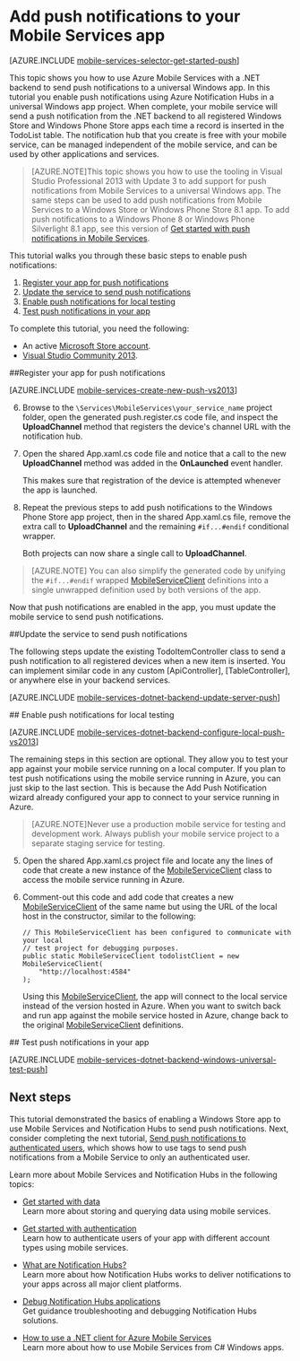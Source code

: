 <properties 
	pageTitle="Get started with push notification using a .NET backend mobile service" 
	description="Learn how to use Azure Mobile Services and Notification Hubs to send push notifications to your universal Windows app." 
	services="mobile-services,notification-hubs" 
	documentationCenter="windows" 
	authors="ggailey777" 
	manager="dwrede" 
	editor=""/>

<tags 
	ms.service="mobile-services" 
	ms.workload="mobile" 
	ms.tgt_pltfrm="" 
	ms.devlang="dotnet" 
	ms.topic="article" 
	ms.date="02/27/2015" 
	ms.author="glenga"/>

# Add push notifications to your Mobile Services app

[AZURE.INCLUDE [mobile-services-selector-get-started-push](../includes/mobile-services-selector-get-started-push.md)]

This topic shows you how to use Azure Mobile Services with a .NET backend to send push notifications to a universal Windows app. In this tutorial you enable push notifications using Azure Notification Hubs in a universal Windows app project. When complete, your mobile service will send a push notification from the .NET backend to all registered Windows Store and Windows Phone Store apps each time a record is inserted in the TodoList table. The notification hub that you create is free with your mobile service, can be managed independent of the mobile service, and can be used by other applications and services.

>[AZURE.NOTE]This topic shows you how to use the tooling in Visual Studio Professional 2013 with Update 3 to add support for push notifications from Mobile Services to a universal Windows app. The same steps can be used to add push notifications from Mobile Services to a Windows Store or Windows Phone Store 8.1 app. To add push notifications to a Windows Phone 8 or Windows Phone Silverlight 8.1 app, see this version of [Get started with push notifications in Mobile Services](mobile-services-dotnet-backend-windows-phone-get-started-push.md).

This tutorial walks you through these basic steps to enable push notifications:

1. [Register your app for push notifications](#register)
2. [Update the service to send push notifications](#update-service)
3. [Enable push notifications for local testing](#local-testing)
4. [Test push notifications in your app](#test)

To complete this tutorial, you need the following:

* An active [Microsoft Store account](http://go.microsoft.com/fwlink/p/?LinkId=280045).
* <a href="https://go.microsoft.com/fwLink/p/?LinkID=391934" target="_blank">Visual Studio Community 2013</a>. 

##<a id="register"></a>Register your app for push notifications

[AZURE.INCLUDE [mobile-services-create-new-push-vs2013](../includes/mobile-services-create-new-push-vs2013.md)]

<ol start="6">
<li><p>Browse to the <code>\Services\MobileServices\your_service_name</code> project folder, open the generated push.register.cs code file, and inspect the <strong>UploadChannel</strong> method that registers the device's channel URL with the notification hub.</p></li> 
<li><p>Open the shared App.xaml.cs code file and notice that a call to the new <strong>UploadChannel</strong> method was added in the <strong>OnLaunched</strong> event handler.</p> <p>This makes sure that registration of the device is attempted whenever the app is launched.</p></li>
<li><p>Repeat the previous steps to add push notifications to the Windows Phone Store app project, then in the shared App.xaml.cs file, remove the extra call to <strong>UploadChannel</strong> and the remaining <code>#if...#endif</code> conditional wrapper.</p> <p>Both projects can now share a single call to <strong>UploadChannel</strong>.</p>
</li>
</ol>

> [AZURE.NOTE] You can also simplify the generated code by unifying the <code>#if...#endif</code> wrapped [MobileServiceClient](http://msdn.microsoft.com/library/azure/microsoft.windowsazure.mobileservices.mobileserviceclient.aspx) definitions into a single unwrapped definition used by both versions of the app.

Now that push notifications are enabled in the app, you must update the mobile service to send push notifications. 

##<a id="update-service"></a>Update the service to send push notifications

The following steps update the existing TodoItemController class to send a push notification to all registered devices when a new item is inserted. You can implement similar code in any custom [ApiController], [TableController], or anywhere else in your backend services. 

[AZURE.INCLUDE [mobile-services-dotnet-backend-update-server-push](../includes/mobile-services-dotnet-backend-update-server-push.md)]

##<a id="local-testing"></a> Enable push notifications for local testing

[AZURE.INCLUDE [mobile-services-dotnet-backend-configure-local-push-vs2013](../includes/mobile-services-dotnet-backend-configure-local-push-vs2013.md)]

The remaining steps in this section are optional. They allow you to test your app against your mobile service running on a local computer. If you plan to test push notifications using the mobile service running in Azure, you can just skip to the last section. This is because the Add Push Notification wizard already configured your app to connect to your service running in Azure. 

>[AZURE.NOTE]Never use a production mobile service for testing and development work. Always publish your mobile service project to a separate staging service for testing.

<ol start="5">
<li><p>Open the shared App.xaml.cs project file and locate any the lines of code that create a new instance of the <a href="http://msdn.microsoft.com/library/azure/microsoft.windowsazure.mobileservices.mobileserviceclient.aspx">MobileServiceClient</a> class to access the mobile service running in Azure.</p></li>
<li><p>Comment-out this code and add code that creates a new <a href="http://msdn.microsoft.com/library/azure/microsoft.windowsazure.mobileservices.mobileserviceclient.aspx">MobileServiceClient</a> of the same name but using the URL of the local host in the constructor, similar to the following:</p>
<pre><code>// This MobileServiceClient has been configured to communicate with your local
// test project for debugging purposes.
public static MobileServiceClient todolistClient = new MobileServiceClient(
	"http://localhost:4584"
);
</code></pre><p>Using this <a href="http://msdn.microsoft.com/library/azure/microsoft.windowsazure.mobileservices.mobileserviceclient.aspx">MobileServiceClient</a>, the app will connect to the local service instead of the version hosted in Azure. When you want to switch back and run app against the mobile service hosted in Azure, change back to the original <a href="http://msdn.microsoft.com/library/azure/microsoft.windowsazure.mobileservices.mobileserviceclient.aspx">MobileServiceClient</a> definitions.</p></li>
</ol>

##<a id="test"></a> Test push notifications in your app

[AZURE.INCLUDE [mobile-services-dotnet-backend-windows-universal-test-push](../includes/mobile-services-dotnet-backend-windows-universal-test-push.md)]

## <a name="next-steps"> </a>Next steps

This tutorial demonstrated the basics of enabling a Windows Store app to use Mobile Services and Notification Hubs to send push notifications. Next, consider completing the next tutorial, [Send push notifications to authenticated users], which shows how to use tags to send push notifications from a Mobile Service to only an authenticated user.

Learn more about Mobile Services and Notification Hubs in the following topics:

* [Get started with data]
  <br/>Learn more about storing and querying data using mobile services.

* [Get started with authentication]
  <br/>Learn how to authenticate users of your app with different account types using mobile services.

* [What are Notification Hubs?]
  <br/>Learn more about how Notification Hubs works to deliver notifications to your apps across all major client platforms.

* [Debug Notification Hubs applications](http://go.microsoft.com/fwlink/p/?linkid=386630)
  </br>Get guidance troubleshooting and debugging Notification Hubs solutions. 

* [How to use a .NET client for Azure Mobile Services]
  <br/>Learn more about how to use Mobile Services from C# Windows apps.

<!-- Anchors. -->

<!-- Images. -->

<!-- URLs. -->
[Submit an app page]: http://go.microsoft.com/fwlink/p/?LinkID=266582
[My Applications]: http://go.microsoft.com/fwlink/p/?LinkId=262039
[Live SDK for Windows]: http://go.microsoft.com/fwlink/p/?LinkId=262253
[Get started with Mobile Services]: mobile-services-dotnet-backend-windows-store-dotnet-get-started.md
[Get started with data]: mobile-services-dotnet-backend-windows-universal-dotnet-get-started-data.md
[Get started with authentication]: mobile-services-dotnet-backend-windows-universal-dotnet-get-started-users.md

[Send push notifications to authenticated users]: mobile-services-dotnet-backend-windows-store-dotnet-push-notifications-app-users.md

[What are Notification Hubs?]: notification-hubs-overview.md

[How to use a .NET client for Azure Mobile Services]: mobile-services-windows-dotnet-how-to-use-client-library.md
